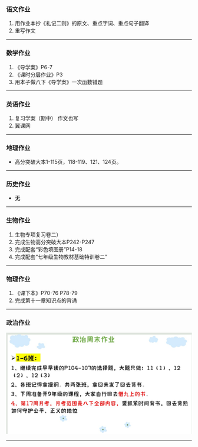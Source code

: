 ### 语文作业
1. 用作业本抄《礼记二则》的原文、重点字词、重点句子翻译
2. 重写作文
---

### 数学作业
1. 《导学案》P6-7
2. 《课时分层作业》P3
3. 用本子做八下《导学案》一次函数错题
---

### 英语作业
1. 复习学案（期中） 作文也写
2. 翼课网
---

### 地理作业
* 高分突破大本1-115页，118-119、121、124页。
---

### 历史作业
* **无**
---

### 生物作业
1. 生物专项复习卷二）
2. 完成生物高分突破大本P242-P247
3. 完成配套“彩色填图册”P14-18
4. 完成配套“七年级生物教材基础特训卷二”
---

### 物理作业
1. 《课下本》P70-76 P78-79
2. 完成第十一章知识点的背诵
---

### 政治作业
![hw](../hw/_images/15p.jpg)

---

